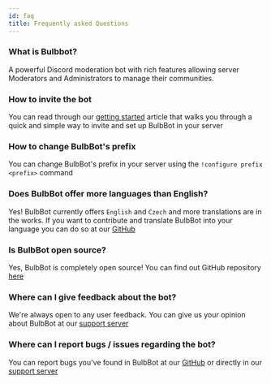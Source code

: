 ```yaml
---
id: faq
title: Frequently asked Questions
---
```


### What is Bulbbot?
A powerful Discord moderation bot with rich features allowing server Moderators and Administrators to manage their communities.

### How to invite the bot
You can read through our [getting started](getting-started) article that walks you through a quick and simple way to invite and set up BulbBot in your server

### How to change BulbBot's prefix
You can change BulbBot's prefix in your server using the `!configure prefix <prefix>` command

### Does BulbBot offer more languages than English?
Yes! BulbBot currently offers `English` and `Czech` and more translations are in the works. If you want to contribute and translate BulbBot into your language you can do so at our [GitHub](https://github.com/TestersQTs/Bulbbot)

### Is BulbBot open source?
Yes, BulbBot is completely open source! You can find out GitHub repository [here](https://github.com/TestersQTs/Bulbbot)

### Where can I give feedback about the bot?
We're always open to any user feedback. You can give us your opinion about BulbBot at our [support server](https://discord.gg/cacUmbQ)

### Where can I report bugs / issues regarding the bot?
You can report bugs you've found in BulbBot at our [GitHub](https://github.com/TestersQTs/Bulbbot) or directly in our [support server](https://discord.gg/cacUmbQ)